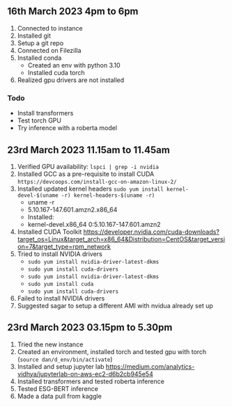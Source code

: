 ## 16th March 2023 4pm to 6pm
1. Connected to instance
2. Installed git
3. Setup a git repo
4. Connected on Filezilla
5. Installed conda
    - Created an env with python 3.10
    - Installed cuda torch
6. Realized gpu drivers are not installed

### Todo
- Install transformers
- Test torch GPU
- Try inference with a roberta model


## 23rd March 2023 11.15am to 11.45am
1. Verified GPU availability: `lspci | grep -i nvidia`
2. Installed GCC as a pre-requisite to install CUDA `https://devcoops.com/install-gcc-on-amazon-linux-2/`
3. Installed updated kernel headers `sudo yum install kernel-devel-$(uname -r) kernel-headers-$(uname -r)`
    - uname -r
    - 5.10.167-147.601.amzn2.x86_64
    - Installed:
    - kernel-devel.x86_64 0:5.10.167-147.601.amzn2
4. Installed CUDA Toolkit https://developer.nvidia.com/cuda-downloads?target_os=Linux&target_arch=x86_64&Distribution=CentOS&target_version=7&target_type=rpm_network
5. Tried to install NVIDIA drivers
    - `sudo yum install nvidia-driver-latest-dkms`
    - `sudo yum install cuda-drivers`
    - `sudo yum install nvidia-driver-latest-dkms`
    - `sudo yum install cuda`
    - `sudo yum install cuda-drivers`
6. Failed to install NVIDIA drivers
7. Suggested sagar to setup a different AMI with nvidua already set up


## 23rd March 2023 03.15pm to 5.30pm
1. Tried the new instance
2. Created an environment, installed torch and tested gpu with torch (`source dan/d_env/bin/activate`)
3. Installed and setup jupyter lab https://medium.com/analytics-vidhya/jupyterlab-on-aws-ec2-d6b2cb945e54
4. Installed transformers and tested roberta inference
5. Tested ESG-BERT inference
6. Made a data pull from kaggle

